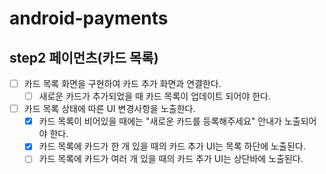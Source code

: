 # android-payments

## step2 페이먼츠(카드 목록)

- [ ] 카드 목록 화면을 구현하여 카드 추가 화면과 연결한다.
    - [ ] 새로운 카드가 추가되었을 때 카드 목록이 업데이트 되어야 한다.
- [ ] 카드 목록 상태에 따른 UI 변경사항을 노출한다.
    - [x] 카드 목록이 비어있을 때에는 "새로운 카드를 등록해주세요" 안내가 노출되어야 한다.
    - [x] 카드 목록에 카드가 한 개 있을 때의 카드 추가 UI는 목록 하단에 노출된다.
    - [ ] 카드 목록에 카드가 여러 개 있을 때의 카드 추가 UI는 상단바에 노출된다.
